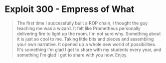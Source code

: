 # Exploit 300 - Empress of What

> The first time I successfully built a ROP chain, I thought the guy teaching me was a wizard. It felt like Prometheus personally delivering fire to light up the room. I'm not sure why. Something about it is just so cool to me. Taking little bits and pieces and assembling your own narrative. It opened up a whole new world of possibilities. It's something I'm glad I get to share with my students every year, and something I'm glad I get to share with you now. Enjoy.

